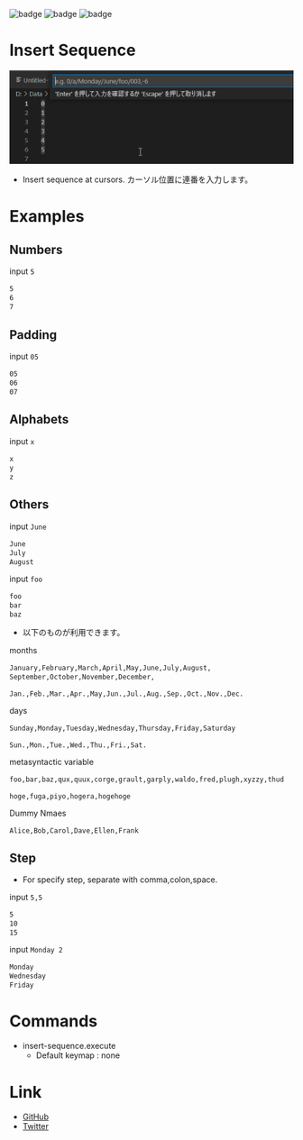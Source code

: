 ![badge](https://img.shields.io/github/issues/kuone314/VSCodeExtensionInsertSequence)
![badge](https://img.shields.io/github/forks/kuone314/VSCodeExtensionInsertSequence)
![badge](https://img.shields.io/github/stars/kuone314/VSCodeExtensionInsertSequence)

# Insert Sequence


![Sample](doc/Demonstration.gif)

* Insert sequence at cursors.
カーソル位置に連番を入力します。

# Examples

<!-- ## Insert sequence numbers -->
## Numbers

<!-- * 数字を入力すると、数字の連番を入力します。 -->

input `5`
```
5
6
7
```

<!-- * 頭に0を付けると、0埋めされます。 -->

## Padding
input `05`
```
05
06
07
```


<!-- ## Insert sequence chars -->
## Alphabets

<!-- * アルファベット1文字を指定すると、アルファベットの連番を入力できます。 -->

input `x`
```
x
y
z
```

## Others
<!-- ## Insert sequence somethings -->
<!-- * 曜日,月名,メタ構文変数の入力を入力できます。 -->

input `June`
```
June
July
August
```

input `foo`
```
foo
bar
baz
```

* 以下のものが利用できます。

months

```
January,February,March,April,May,June,July,August,
September,October,November,December,
```
```
Jan.,Feb.,Mar.,Apr.,May,Jun.,Jul.,Aug.,Sep.,Oct.,Nov.,Dec.
```

days
```
Sunday,Monday,Tuesday,Wednesday,Thursday,Friday,Saturday
```
```
Sun.,Mon.,Tue.,Wed.,Thu.,Fri.,Sat.
```

metasyntactic variable

```
foo,bar,baz,qux,quux,corge,grault,garply,waldo,fred,plugh,xyzzy,thud
```

```
hoge,fuga,piyo,hogera,hogehoge
```

Dummy Nmaes
```
Alice,Bob,Carol,Dave,Ellen,Frank
```


<!-- * カンマ等で区切ることで、ステップ数を指定できます。 -->
  <!-- * 区切りは、カンマ,コロン,スペースが使えます。 -->

## Step

* For specify step, separate with comma,colon,space.

input `5,5`
```
5
10
15
```

input `Monday 2`
```
Monday
Wednesday
Friday
```

# Commands
* insert-sequence.execute
  * Default keymap : none


# Link

* [GitHub](https://github.com/kuone314/VSCodeExtensionInsertSequence)
* [Twitter](https://twitter.com/KuoneTech)
